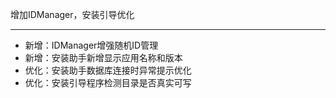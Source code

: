 增加IDManager，安装引导优化

---

- 新增：IDManager增强随机ID管理
- 新增：安装助手新增显示应用名称和版本
- 优化：安装助手数据库连接时异常提示优化
- 优化：安装引导程序检测目录是否真实可写

